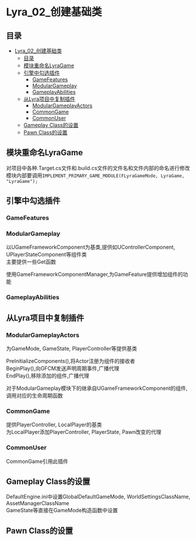 # Lyra_02_创建基础类
## 目录
- [Lyra_02_创建基础类](#lyra_02_创建基础类)
   - [目录](#目录)
   - [模块重命名LyraGame](#模块重命名lyragame)
   - [引擎中勾选插件](#引擎中勾选插件)
      - [GameFeatures](#gamefeatures)
      - [ModularGameplay](#modulargameplay)
      - [GameplayAbilities](#gameplayabilities)
   - [从Lyra项目中复制插件](#从lyra项目中复制插件)
      - [ModularGameplayActors](#modulargameplayactors)
      - [CommonGame](#commongame)
      - [CommonUser](#commonuser)
   - [Gameplay Class的设置](#gameplay-class的设置)
   - [Pawn Class的设置](#pawn-class的设置)

## 模块重命名LyraGame
对项目中各种.Target.cs文件和.build.cs文件的文件名和文件内部的命名进行修改  
模块内部要调用`IMPLEMENT_PRIMARY_GAME_MODULE(FLyraGameMode, LyraGame, "LyraGame");`  

## 引擎中勾选插件
### GameFeatures

### ModularGameplay
以UGameFrameworkComponent为基类,提供如UControllerComponent, UPlayerStateComponent等组件类  
主要提供一些Get函数  

使用GameFrameworkComponentManager,为GameFeature提供增加组件的功能  

### GameplayAbilities  

## 从Lyra项目中复制插件
### ModularGameplayActors
为GameMode, GameState, PlayerController等提供基类  

PreInitializeComponents(),将Actor注册为组件的接收者  
BeginPlay(),向GFCM发送声明周期事件,广播代理  
EndPlay(),移除添加的组件,广播代理  

对于ModularGameplay模块下的继承自UGameFrameworkComponent的组件,调用对应的生命周期函数  

### CommonGame
提供PlayerController, LocalPlayer的基类  
为LocalPlayer添加PlayerController, PlayerState, Pawn改变的代理  

### CommonUser
CommonGame引用此插件  

## Gameplay Class的设置
DefaultEngine.ini中设置GlobalDefaultGameMode, WorldSettingsClassName, AssetManagerClassName  
GameState等直接在GameMode构造函数中设置  

## Pawn Class的设置
